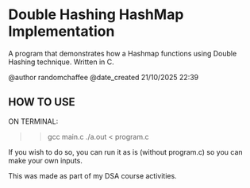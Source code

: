 # Double Hashing HashMap Implementation
A program that demonstrates how a Hashmap functions using Double Hashing technique. Written in C.

@author randomchaffee
@date_created 21/10/2025 22:39

## HOW TO USE

ON TERMINAL:

>> gcc main.c
>> ./a.out < program.c

If you wish to do so, you can run it as is (without program.c)
so you can make your own inputs.

This was made as part of my DSA course activities.